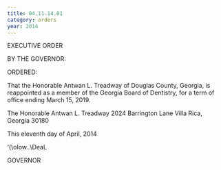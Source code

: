 ```yaml
---
title: 04.11.14.01
category: orders
year: 2014
---
```

 

EXECUTIVE ORDER

BY THE GOVERNOR:

ORDERED:

That the Honorable Antwan L. Treadway of Douglas County,
Georgia, is reappointed as a member of the Georgia Board of
Dentistry, for a term of office ending March 15, 2019.

The Honorable Antwan L. Treadway
2024 Barrington Lane
Villa Rica, Georgia 30180

This eleventh day of April, 2014

‘(\oIow..\DeaL

GOVERNOR

